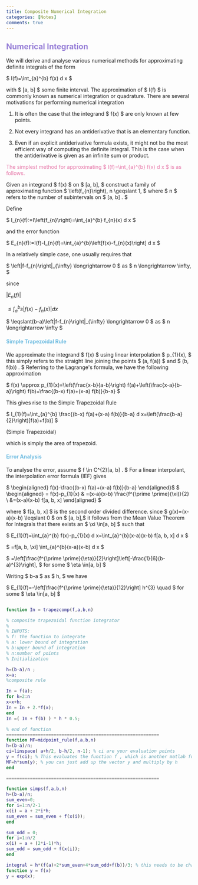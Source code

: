 ```yaml
---
title: Composite Numerical Integration
categories: [Notes]
comments: true
---
```

<!-- Global site tag (gtag.js) - Google Analytics -->
  <script async src="https://www.googletagmanager.com/gtag/js?id=G-TG0XJZG53F"></script>
  <script>
    window.dataLayer = window.dataLayer || [];
    function gtag(){dataLayer.push(arguments);}
    gtag('js', new Date());

    gtag('config', 'G-TG0XJZG53F');
  </script>

<style TYPE="text/css">code.has-jax {font: inherit; font-size: 100%; background: inherit; border: inherit;}</style><script type="text/x-mathjax-config">
MathJax.Hub.Config({
    tex2jax: {
        inlineMath: [['$','$'], ['\\(','\\)']],
        displayMath: [ ['$$','$$'], ["\\[","\\]"] ],
        skipTags: ['script', 'noscript', 'style', 'textarea', 'pre'] // removed 'code' entry
    }});
MathJax.Hub.Queue(function() {
    var all = MathJax.Hub.getAllJax(), i;
    for(i = 0; i < all.length; i += 1) {
        all[i].SourceElement().parentNode.className += ' has-jax';
    }});
</script><script type="text/javascript" src="https://cdnjs.cloudflare.com/ajax/libs/mathjax/2.7.4/MathJax.js?config=TeX-AMS_HTML-full"></script>


## <font color= 977FD7> Numerical Integration</font>

We will derive and analyse various numerical methods for approximating definite integrals of the form

$ I(f)=\int_{a}^{b} f(x) d x $

with $ [a, b] $ some finite interval. The approximation of $ I(f) $ is commonly known as numerical integration or quadrature. There are several motivations for performing numerical integration

1. It is often the case that the integrand $ f(x) $ are only known at few points.

2. Not every integrand has an antiderivative that is an elementary function.

3. Even if an explicit antiderivative formula exists, it might not be the most efficient way of computing the definite integral. This is the case when the antiderivative is given as an infinite sum or product.


<font color= E675A7> The simplest method for approximating $ I(f)=\int_{a}^{b} f(x) d x $ is as follows.</font>


Given an integrand $ f(x) $ on $ [a, b], $ construct a family of approximating function $ \left(f_{n}\right), n \geqslant 1, $ where $ n $ refers to the number of subintervals on $ [a, b] . $

Define

$ I_{n}(f):=I\left(f_{n}\right)=\int_{a}^{b} f_{n}(x) d x $

and the error function

$ E_{n}(f):=I(f)-I_{n}(f)=\int_{a}^{b}\left[f(x)-f_{n}(x)\right] d x $

In a relatively simple case, one usually requires that

$ \left\|f-f_{n}\right\|_{\infty} \longrightarrow 0 $ as $ n \longrightarrow \infty, $

since

$\left|E_{n}(f)\right|$



$\leqslant \int_{a}^{b}s|f(x)-f_{n}(x)| d x$



$ \leqslant(b-a)\left\|f-f_{n}\right\|_{\infty} \longrightarrow 0 $ as $ n \longrightarrow \infty $


#### <font color= 6FBCE1> Simple Trapezoidal Rule </font>


We approximate the integrand $ f(x) $ using linear interpolation $ p_{1}(x), $ this simply refers to the straight line joining the points $ (a, f(a)) $ and $ (b, f(b)) . $ Referring to the Lagrange's formula, we have the following approximation

$ f(x) \approx p_{1}(x)=\left(\frac{x-b}{a-b}\right) f(a)+\left(\frac{x-a}{b-a}\right) f(b)=\frac{(b-x) f(a)+(x-a) f(b)}{b-a} $

This gives rise to the Simple Trapezoidal Rule



$ I_{1}(f)=\int_{a}^{b} \frac{(b-x) f(a)+(x-a) f(b)}{b-a} d x=\left(\frac{b-a}{2}\right)[f(a)+f(b)] $

(Simple Trapezoidal)

which is simply the area of trapezoid.


#### <font color= 6FBCE1> Error Analysis </font>


To analyse the error, assume $ f \in C^{2}[a, b] . $ For a linear interpolant, the interpolation error formula (IEF) gives



$ \begin{aligned} f(x)-\frac{(b-x) f(a)+(x-a) f(b)}{b-a} \end{aligned}$
$ \begin{aligned} = f(x)-p_{1}(x) & =(x-a)(x-b) \frac{f^{\prime \prime}(\xi)}{2} \\ &=(x-a)(x-b) f[a, b, x] \end{aligned} $



where $ f[a, b, x] $ is the second order divided difference. since $ g(x)=(x-a)(x-b) \leqslant 0 $ on $ [a, b],$ it follows from the Mean Value Theorem for Integrals that there exists an $ \xi \in[a, b] $ such that

$ E_{1}(f)=\int_{a}^{b} f(x)-p_{1}(x) d x=\int_{a}^{b}(x-a)(x-b) f[a, b, x] d x $

$ =f[a, b, \xi] \int_{a}^{b}(x-a)(x-b) d x $

$ =\left[\frac{f^{\prime \prime}(\eta)}{2}\right]\left[-\frac{1}{6}(b-a)^{3}\right], $ for some $ \eta \in[a, b] $

Writing $ b-a $ as $ h, $ we have



$ E_{1}(f)=-\left[\frac{f^{\prime \prime}(\eta)}{12}\right] h^{3} \quad $ for some $ \eta \in[a, b] $













```matlab

function In = trapezcomp(f,a,b,n)

% composite trapezoidal function integrator
%
% INPUTS:
% f: the function to integrate
% a: lower bound of integration
% b:upper bound of integration
% n:number of points
% Initialization

h=(b-a)/n ;
x=a;
%composite rule

In = f(a);
for k=2:n
x=x+h;
In = In + 2.*f(x);
end
In =( In + f(b) ) * h * 0.5;

% end of function
==========================================================
function MF=midpoint_rule(f,a,b,n)
h=(b-a)/n;
ci=linspace( a+h/2, b-h/2, n-1); % ci are your evaluation points
y = f(ci); % This evaluates the function f , which is another matlab function
MF=h*sum(y); % you can just add up the vector y and multiply by h
end

==========================================================

function simps(f,a,b,n)
h=(b-a)/n;
sum_even=0;
for i=1:n/2-1
x(i) = a + 2*i*h;
sum_even = sum_even + f(x(i));
end

sum_odd = 0;
for i=1:n/2
x(i) = a + (2*i-1)*h;
sum_odd = sum_odd + f(x(i));
end

integral = h*(f(a)+2*sum_even+4*sum_odd+f(b))/3; % this needs to be changed accordingly with the specific problem you have at hand , before proceeding the command line
function y = f(x)
y = exp(x);
```
